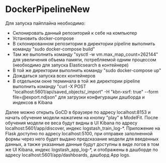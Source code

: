 # DockerPipelineNew

Для запуска пайплайна необходимо:
* Склонировать данный репозиторий к себе на компьютер
* Установить docker-compose
* В склонированном репозитории в директории pipeline выполнить команду "sudo docker-compose build"
* Там же выполнить команду "sysctl -w vm.max_map_count=262144" для увеличения объема памяти, потребляемой одним процессом (необходимо для запуска Elasticsearch в контейнере)
* В той же директории выполнить команду "sudo docker-compose up"
* Дождаться запуска всех контейнеров
* В отдельном окне терминала в той же директории pipeline выполнить команду "curl -X POST "localhost:5601/api/saved_objects/_import" -H "kbn-xsrf: true" --form file=@export.ndjson" для загрузки конфигурации дашборда и индексов в Kibana

Далее можно открыть GoCD в браузере по адресу localhost:8153 и начать обучение модели нажатием на кнопку "play" в ModelFit. После обучения модели ее веса будут видны в UI Kibana по адресу localhost:5601/app/discover, индекс logstash_train_log-\*. Приложение на Flask доступно по адресу localhost:5100, при отправке заполненной формы через него будет выдано предсказание модели для введенных данных, а также указанные данные будут доступны в виде логов в том же UI Kibana, индекс logstash_app_log-\*, и отображены в дашборде по адресу localhost:5601/app/dashboards, дашборд App logs. 
